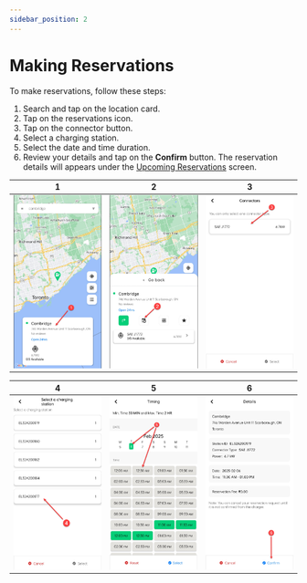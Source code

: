 ```yaml
---
sidebar_position: 2
---
```

# Making Reservations
To make reservations, follow these steps:
1. Search and tap on the location card.
2. Tap on the reservations icon.
3. Tap on the connector button.
4. Select a charging station.
5. Select the date and time duration.
6. Review your details and tap on the **Confirm** button.
The reservation details will appears under the [Upcoming Reservations](ViewingReservations) screen.

|             1              |             2              |             3              |
| :------------------------: | :------------------------: | :------------------------: |
| ![Overview](img/MRes1.jpg) | ![Overview](img/MRes2.jpg) | ![Overview](img/MRes3.jpg) |

|             4              |             5              |             6              |
| :------------------------: | :------------------------: | :------------------------: |
| ![Overview](img/MRes4.jpg) | ![Overview](img/MRes5.jpg) | ![Overview](img/MRes6.jpg) |
